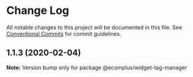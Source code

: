 # Change Log

All notable changes to this project will be documented in this file.
See [Conventional Commits](https://conventionalcommits.org) for commit guidelines.

## 1.1.3 (2020-02-04)

**Note:** Version bump only for package @ecomplus/widget-tag-manager
